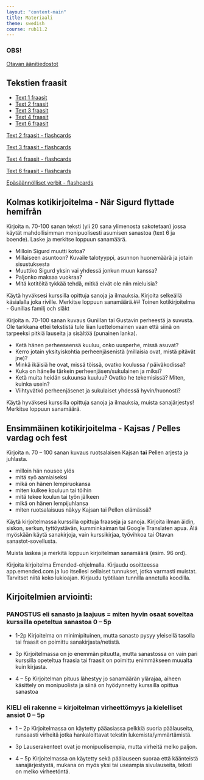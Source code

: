 ```yaml
---
layout: "content-main"
title: Materiaali
theme: swedish
course: rub11.2
---
```


### OBS!
 [Otavan äänitiedostot](http://tiedostot.otava.fi/aanet/fokus1/)

## Tekstien fraasit

- [Text 1 fraasit](/media/rub1/text1_alleviivaukset.pdf)
- [Text 2 fraasit](/media/rub1/text2_alleviivaukset.pdf)
- [Text 3 fraasit](/media/rub1/text3_alleviivaukset.pdf)
- [Text 4 fraasit](/media/rub1/text4_alleviivaukset.pdf)
- [Text 6 fraasit](/media/rub1/text6_alleviivaukset.pdf)

[Text 2 fraasit - flashcards](https://quizlet.com/_2fa28r)

[Text 3 fraasit - flashcards](https://quizlet.com/_2g8j5y)

[Text 4 fraasit - flashcards](https://quizlet.com/_2gi0l7)

[Text 6 fraasit - flashcards](https://quizlet.com/_2i7xp2)

[Epäsäännölliset verbit - flashcards](https://quizlet.com/_3oudcw)

## Kolmas kotikirjoitelma - När Sigurd flyttade hemifrån

Kirjoita n. 70-100 sanan teksti (yli 20 sana ylimenosta sakotetaan) jossa käytät mahdollisimman monipuolisesti asumisen sanastoa (text 6 ja boende). Laske ja merkitse loppuun sanamäärä.

* Milloin Sigurd muutti kotoa?
* Millaiseen asuntoon? Kuvaile talotyyppi, asunnon huonemäärä ja jotain sisustuksesta
* Muuttiko Sigurd yksin vai yhdessä jonkun muun kanssa?
* Paljonko maksaa vuokraa?
* Mitä kotitöitä tykkää tehdä, mitkä eivät ole niin mieluisia?

Käytä hyväksesi kurssilla opittuja sanoja ja ilmauksia. Kirjoita selkeällä käsialalla joka riville. Merkitse loppuun sanamäärä.## Toinen kotikirjoitelma - Gunillas familj och släkt

Kirjoita n. 70-100 sanan kuvaus Gunillan tai Gustavin perheestä ja suvusta. Ole tarkkana ettei tekstistä tule liian luettelomainen vaan että siinä on tarpeeksi pitkiä lauseita ja sisältöä (punainen lanka).

* Ketä hänen perheeseensä kuuluu, onko uusperhe, missä asuvat?
* Kerro jotain yksityiskohtia perheenjäsenistä (millaisia ovat, mistä pitävät jne)?
* Minkä ikäisiä he ovat, missä töissä, ovatko koulussa / päiväkodissa?
* Kuka on hänelle tärkein perheenjäsen/sukulainen ja miksi?
* Ketä muita heidän sukuunsa kuuluu? Ovatko he tekemisissä? Miten, kuinka usein?
* Viihtyvätkö perheenjäsenet ja sukulaiset yhdessä hyvin/huonosti?

Käytä hyväksesi kurssilla opittuja sanoja ja ilmauksia, muista sanajärjestys! Merkitse loppuun sanamäärä.

## Ensimmäinen kotikirjoitelma - Kajsas / Pelles vardag och fest

Kirjoita n. 70 – 100 sanan kuvaus ruotsalaisen Kajsan **tai** Pellen arjesta ja juhlasta.

* milloin hän nousee ylös
* mitä syö aamiaiseksi
* mikä on hänen lempiruokansa
* miten kulkee kouluun tai töihin 
* mitä tekee koulun tai työn jälkeen
* mikä on hänen lempijuhlansa
* miten ruotsalaisuus näkyy Kajsan tai Pellen elämässä?

Käytä kirjoitelmassa kurssilla opittuja fraaseja ja sanoja. Kirjoita ilman äidin, siskon, serkun, tyttöystävän, kumminkaiman tai Google Translaten apua. Älä myöskään käytä sanakirjoja, vain kurssikirjaa, työvihkoa tai Otavan sanastot-sovellusta. 

Muista laskea ja merkitä loppuun kirjoitelman sanamäärä (esim. 96 ord).

Kirjoita kirjoitelma Emended-ohjelmalla. Kirjaudu osoitteessa app.emended.com ja luo itsellesi sellaiset tunnukset, jotka varmasti muistat. Tarvitset niitä koko lukioajan. Kirjaudu työtilaan tunnilla annetulla koodilla. 


## Kirjoitelmien arviointi:

### PANOSTUS eli sanasto ja laajuus = miten hyvin osaat soveltaa kurssilla opeteltua sanastoa 0 – 5p

* 1-2p Kirjoitelma on minimipituinen, mutta sanasto pysyy yleisellä tasolla tai fraasit on poimittu sanakirjasta/netistä.

* 3p Kirjoitelmassa on jo enemmän pituutta, mutta sanastossa on vain pari kurssilla opeteltua fraasia tai fraasit on poimittu enimmäkseen muualta kuin kirjasta.

* 4 – 5p Kirjoitelman pituus lähestyy jo sanamäärän ylärajaa, aiheen käsittely on monipuolista ja siinä on hyödynnetty kurssilla opittua sanastoa

### KIELI eli rakenne = kirjoitelman virheettömyys ja kielelliset ansiot 0 – 5p

* 1 – 2p Kirjoitelmassa on käytetty pääasiassa pelkkiä suoria päälauseita, runsaasti virheitä jotka hankaloittavat tekstin lukemista/ymmärtämistä.

* 3p Lauserakenteet ovat jo monipuolisempia, mutta virheitä melko paljon.

* 4 – 5p Kirjoitelmassa on käytetty sekä päälauseen suoraa että käänteistä sanajärjestystä, mukana on myös yksi tai useampia sivulauseita, teksti on melko virheetöntä.

